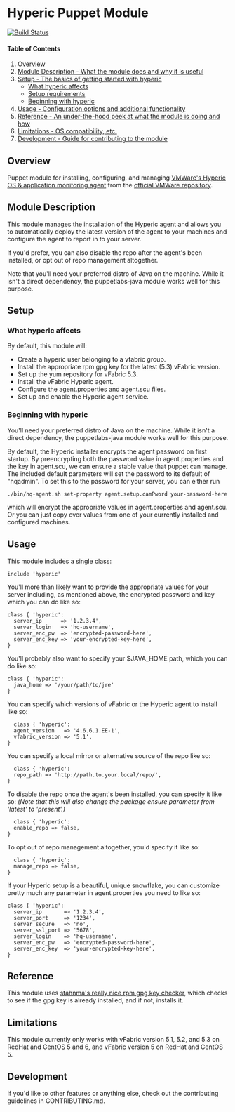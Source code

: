 # Hyperic Puppet Module
[![Build Status](https://secure.travis-ci.org/spacepants/puppet-hyperic.svg)](https://travis-ci.org/spacepants/puppet-hyperic)

#### Table of Contents

1. [Overview](#overview)
2. [Module Description - What the module does and why it is useful](#module-description)
3. [Setup - The basics of getting started with hyperic](#setup)
    * [What hyperic affects](#what-hyperic-affects)
    * [Setup requirements](#setup-requirements)
    * [Beginning with hyperic](#beginning-with-hyperic)
4. [Usage - Configuration options and additional functionality](#usage)
5. [Reference - An under-the-hood peek at what the module is doing and how](#reference)
5. [Limitations - OS compatibility, etc.](#limitations)
6. [Development - Guide for contributing to the module](#development)

## Overview

Puppet module for installing, configuring, and managing [VMWare's Hyperic OS & application monitoring agent](http://www.vmware.com/products/vrealize-hyperic) from the [official VMWare repository](http://repo.vmware.com/pub/).

## Module Description

This module manages the installation of the Hyperic agent and allows you to automatically deploy the latest version of the agent to your machines and configure the agent to report in to your server.

If you'd prefer, you can also disable the repo after the agent's been installed, or opt out of repo management altogether.

Note that you'll need your preferred distro of Java on the machine. While it isn't a direct dependency, the puppetlabs-java module works well for this purpose.

## Setup

### What hyperic affects

By default, this module will:
* Create a hyperic user belonging to a vfabric group.
* Install the appropriate rpm gpg key for the latest (5.3) vFabric version.
* Set up the yum repository for vFabric 5.3.
* Install the vFabric Hyperic agent.
* Configure the agent.properties and agent.scu files.
* Set up and enable the Hyperic agent service.

### Beginning with hyperic

You'll need your preferred distro of Java on the machine. While it isn't a direct dependency, the puppetlabs-java module works well for this purpose.

By default, the Hyperic installer encrypts the agent password on first startup. By preencrypting both the password value in agent.properties and the key in agent.scu, we can ensure a stable value that puppet can manage. The included default parameters will set the password to its default of "hqadmin". To set this to the password for your server, you can either run

```shell
./bin/hq-agent.sh set-property agent.setup.camPword your-password-here
```

which will encrypt the appropriate values in agent.properties and agent.scu. Or you can just copy over values from one of your currently installed and configured machines.

## Usage

This module includes a single class:
```puppet
include 'hyperic'
```

You'll more than likely want to provide the appropriate values for your server including, as mentioned above, the encrypted password and key which you can do like so:
```puppet
class { 'hyperic':
  server_ip      => '1.2.3.4',
  server_login   => 'hq-username',
  server_enc_pw  => 'encrypted-password-here',
  server_enc_key => 'your-encrypted-key-here',
}
```

You'll probably also want to specify your $JAVA_HOME path, which you can do like so:
```puppet
class { 'hyperic':
  java_home => '/your/path/to/jre'
}
```

You can specify which versions of vFabric or the Hyperic agent to install like so:
```puppet
  class { 'hyperic':
  agent_version   => '4.6.6.1.EE-1',
  vfabric_version => '5.1',
}
```

You can specify a local mirror or alternative source of the repo like so:
```puppet
  class { 'hyperic':
  repo_path => 'http://path.to.your.local/repo/',
}
```

To disable the repo once the agent's been installed, you can specify it like so: _(Note that this will also change the package ensure parameter from 'latest' to 'present'.)_
```puppet
  class { 'hyperic':
  enable_repo => false,
}
```

To opt out of repo management altogether, you'd specify it like so:
```puppet
  class { 'hyperic':
  manage_repo => false,
}
```

If your Hyperic setup is a beautiful, unique snowflake, you can customize pretty much any parameter in agent.properties you need to like so:
```puppet
class { 'hyperic':
  server_ip       => '1.2.3.4',
  server_port     => '1234',
  server_secure   => 'no',
  server_ssl_port => '5678',
  server_login    => 'hq-username',
  server_enc_pw   => 'encrypted-password-here',
  server_enc_key  => 'your-encrypted-key-here',
}
```

## Reference

This module uses [stahnma's really nice rpm gpg key checker](https://github.com/stahnma/puppet-module-epel/blob/master/manifests/rpm_gpg_key.pp), which checks to see if the gpg key is already installed, and if not, installs it.

## Limitations

This module currently only works with vFabric version 5.1, 5.2, and 5.3 on RedHat and CentOS 5 and 6, and vFabric version 5 on RedHat and CentOS 5.

## Development

If you'd like to other features or anything else, check out the contributing guidelines in CONTRIBUTING.md.


